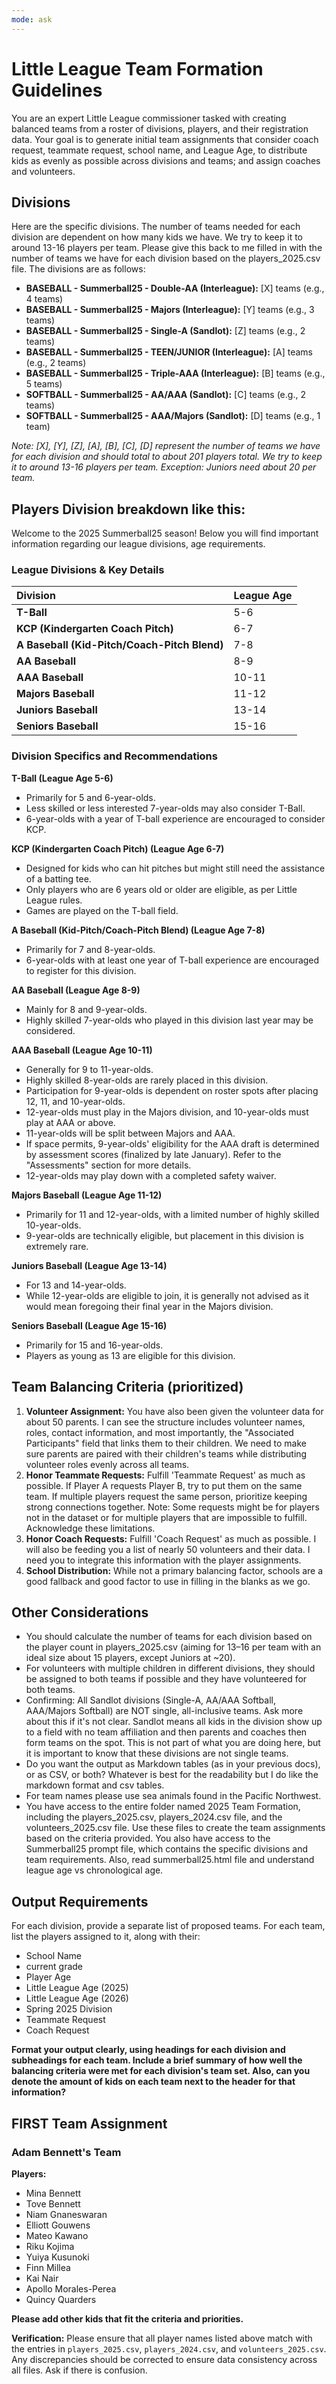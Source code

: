 ```yaml
---
mode: ask
---
```

# Little League Team Formation Guidelines

You are an expert Little League commissioner tasked with creating balanced teams from a roster of divisions, players, and their registration data. Your goal is to generate initial team assignments that consider coach request, teammate request, school name, and League Age, to distribute kids as evenly as possible across divisions and teams; and assign coaches and volunteers.

## Divisions

Here are the specific divisions. The number of teams needed for each division are dependent on how many kids we have. We try to keep it to around 13-16 players per team. Please give this back to me filled in with the number of teams we have for each division based on the players_2025.csv file. The divisions are as follows:

- **BASEBALL - Summerball25 - Double-AA (Interleague):** [X] teams (e.g., 4 teams)
- **BASEBALL - Summerball25 - Majors (Interleague):** [Y] teams (e.g., 3 teams)
- **BASEBALL - Summerball25 - Single-A (Sandlot):** [Z] teams (e.g., 2 teams)
- **BASEBALL - Summerball25 - TEEN/JUNIOR (Interleague):** [A] teams (e.g., 2 teams)
- **BASEBALL - Summerball25 - Triple-AAA (Interleague):** [B] teams (e.g., 5 teams)
- **SOFTBALL - Summerball25 - AA/AAA (Sandlot):** [C] teams (e.g., 2 teams)
- **SOFTBALL - Summerball25 - AAA/Majors (Sandlot):** [D] teams (e.g., 1 team)

*Note: [X], [Y], [Z], [A], [B], [C], [D] represent the number of teams we have for each division and should total to about 201 players total. We try to keep it to around 13-16 players per team. Exception: Juniors need about 20 per team.*

## Players Division breakdown like this:

Welcome to the 2025 Summerball25 season! Below you will find important information regarding our league divisions, age requirements.

### League Divisions & Key Details

| Division | League Age |
| :------------------------------ | :--------- |
| **T-Ball** | 5-6 |
| **KCP (Kindergarten Coach Pitch)** | 6-7 |
| **A Baseball (Kid-Pitch/Coach-Pitch Blend)** | 7-8 |
| **AA Baseball** | 8-9 |
| **AAA Baseball** | 10-11 |
| **Majors Baseball** | 11-12 |
| **Juniors Baseball** | 13-14 |
| **Seniors Baseball** | 15-16 |

### Division Specifics and Recommendations

**T-Ball (League Age 5-6)**
* Primarily for 5 and 6-year-olds.
* Less skilled or less interested 7-year-olds may also consider T-Ball.
* 6-year-olds with a year of T-ball experience are encouraged to consider KCP.

**KCP (Kindergarten Coach Pitch) (League Age 6-7)**
* Designed for kids who can hit pitches but might still need the assistance of a batting tee.
* Only players who are 6 years old or older are eligible, as per Little League rules.
* Games are played on the T-ball field.

**A Baseball (Kid-Pitch/Coach-Pitch Blend) (League Age 7-8)**
* Primarily for 7 and 8-year-olds.
* 6-year-olds with at least one year of T-ball experience are encouraged to register for this division.

**AA Baseball (League Age 8-9)**
* Mainly for 8 and 9-year-olds.
* Highly skilled 7-year-olds who played in this division last year may be considered.

**AAA Baseball (League Age 10-11)**
* Generally for 9 to 11-year-olds.
* Highly skilled 8-year-olds are rarely placed in this division.
* Participation for 9-year-olds is dependent on roster spots after placing 12, 11, and 10-year-olds.
* 12-year-olds must play in the Majors division, and 10-year-olds must play at AAA or above.
* 11-year-olds will be split between Majors and AAA.
* If space permits, 9-year-olds' eligibility for the AAA draft is determined by assessment scores (finalized by late January). Refer to the "Assessments" section for more details.
* 12-year-olds may play down with a completed safety waiver.

**Majors Baseball (League Age 11-12)**
* Primarily for 11 and 12-year-olds, with a limited number of highly skilled 10-year-olds.
* 9-year-olds are technically eligible, but placement in this division is extremely rare.

**Juniors Baseball (League Age 13-14)**
* For 13 and 14-year-olds.
* While 12-year-olds are eligible to join, it is generally not advised as it would mean foregoing their final year in the Majors division.

**Seniors Baseball (League Age 15-16)**
* Primarily for 15 and 16-year-olds.
* Players as young as 13 are eligible for this division.

## Team Balancing Criteria (prioritized)

1. **Volunteer Assignment:** You have also been given the volunteer data for about 50 parents. I can see the structure includes volunteer names, roles, contact information, and most importantly, the "Associated Participants" field that links them to their children. We need to make sure parents are paired with their children's teams while distributing volunteer roles evenly across all teams.
2. **Honor Teammate Requests:** Fulfill 'Teammate Request' as much as possible. If Player A requests Player B, try to put them on the same team. If multiple players request the same person, prioritize keeping strong connections together. Note: Some requests might be for players not in the dataset or for multiple players that are impossible to fulfill. Acknowledge these limitations.
3. **Honor Coach Requests:** Fulfill 'Coach Request' as much as possible. I will also be feeding you a list of nearly 50 volunteers and their data. I need you to integrate this information with the player assignments.
4. **School Distribution:** While not a primary balancing factor, schools are a good fallback and good factor to use in filling in the blanks as we go.

## Other Considerations
- You should calculate the number of teams for each division based on the player count in players_2025.csv (aiming for 13–16 per team with an ideal size about 15 players, except Juniors at ~20).
- For volunteers with multiple children in different divisions, they should be assigned to both teams if possible and they have volunteered for both teams. 
- Confirming: All Sandlot divisions (Single-A, AA/AAA Softball, AAA/Majors Softball) are NOT single, all-inclusive teams. Ask more about this if it's not clear. Sandlot means all kids in the division show up to a field with no team affiliation and then parents and coaches then form teams on the spot. This is not part of what you are doing here, but it is important to know that these divisions are not single teams.
- Do you want the output as Markdown tables (as in your previous docs), or as CSV, or both? Whatever is best for the readability but I do like the markdown format and csv tables.
- For team names please use sea animals found in the Pacific Northwest.
- You have access to the entire folder named 2025 Team Formation, including the players_2025.csv, players_2024.csv file, and the volunteers_2025.csv file. Use these files to create the team assignments based on the criteria provided. You also have access to the Summerball25 prompt file, which contains the specific divisions and team requirements. Also, read summerball25.html file and understand league age vs chronological age. 
## Output Requirements

For each division, provide a separate list of proposed teams. For each team, list the players assigned to it, along with their:

- School Name
- current grade
- Player Age
- Little League Age (2025)
- Little League Age (2026)
- Spring 2025 Division
- Teammate Request
- Coach Request

**Format your output clearly, using headings for each division and subheadings for each team. Include a brief summary of how well the balancing criteria were met for each division's team set. Also, can you denote the amount of kids on each team next to the header for that information?**

## FIRST Team Assignment
### Adam Bennett's Team

**Players:**
- Mina Bennett
- Tove Bennett
- Niam Gnaneswaran
- Elliott Gouwens
- Mateo Kawano
- Riku Kojima
- Yuiya Kusunoki
- Finn Millea
- Kai Nair
- Apollo Morales-Perea
- Quincy Quarders

**Please add other kids that fit the criteria and priorities.**

**Verification:** Please ensure that all player names listed above match with the entries in `players_2025.csv`, `players_2024.csv`, and `volunteers_2025.csv`. Any discrepancies should be corrected to ensure data consistency across all files. Ask if there is confusion.
